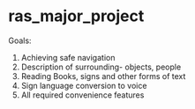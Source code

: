 # ras_major_project
Goals:
1. Achieving safe navigation
2. Description of surrounding- objects, people
3. Reading Books, signs and other forms of text
4. Sign language conversion to voice
5. All required convenience features
